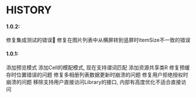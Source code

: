 #  HISTORY


#### 1.0.2:
  修复集成测试的错误
  修复在图片列表中从横屏转到竖屏时itemSize不一致的错误

#### 1.0.1:
  添加预览模式
  添加Cell的模配模式, 现在支持谓词匹配
  添加资源共享类R
  修复预缓存时位置错误的问题
  修复多相册列表数据更新时崩溃的问题
  修复用户拒绝授权时崩溃的问题
  移除支持用户直接访问Library的接口, 内部有高度优化不适合直接访问

